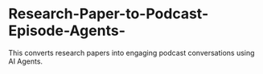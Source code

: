 # Research-Paper-to-Podcast-Episode-Agents-
This converts research papers into engaging podcast conversations using AI Agents.
